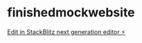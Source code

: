 # finishedmockwebsite

[Edit in StackBlitz next generation editor ⚡️](https://stackblitz.com/~/github.com/aiamplify/finishedmockwebsite)